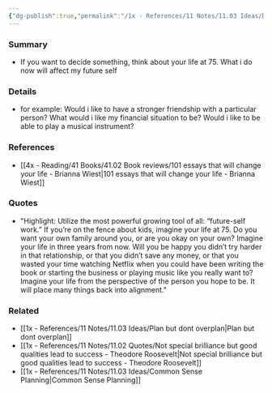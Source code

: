 ```yaml
---
{"dg-publish":true,"permalink":"/1x - References/11 Notes/11.03 Ideas/Decision tool - What would my future self like/","title":"Decision tool - What would my future self like","noteIcon":"","created":"2022-11-14T21:33:35.000+03:00","updated":"2024-02-14T20:18:34.064+03:00"}
---
```



### Summary
- If you want to decide something, think about your life at 75. What i do now will affect my future self

### Details
- for example: Would i like to have a stronger friendship with a particular person? What would i like my financial situation to be? Would i like to be able to play a musical instrument? 

### References
- [[4x - Reading/41 Books/41.02 Book reviews/101 essays that will change your life - Brianna Wiest\|101 essays that will change your life - Brianna Wiest]]

### Quotes
- "Highlight: Utilize the most powerful growing tool of all: “future-self work.” If you’re on the fence about kids, imagine your life at 75. Do you want your own family around you, or are you okay on your own? Imagine your life in three years from now. Will you be happy you didn’t try harder in that relationship, or that you didn’t save any money, or that you wasted your time watching Netflix when you could have been writing the book or starting the business or playing music like you really want to? Imagine your life from the perspective of the person you hope to be. It will place many things back into alignment."

### Related
- [[1x - References/11 Notes/11.03 Ideas/Plan but dont overplan\|Plan but dont overplan]]
- [[1x - References/11 Notes/11.02 Quotes/Not special brilliance but good qualities lead to success - Theodore Roosevelt\|Not special brilliance but good qualities lead to success - Theodore Roosevelt]]
- [[1x - References/11 Notes/11.03 Ideas/Common Sense Planning\|Common Sense Planning]]